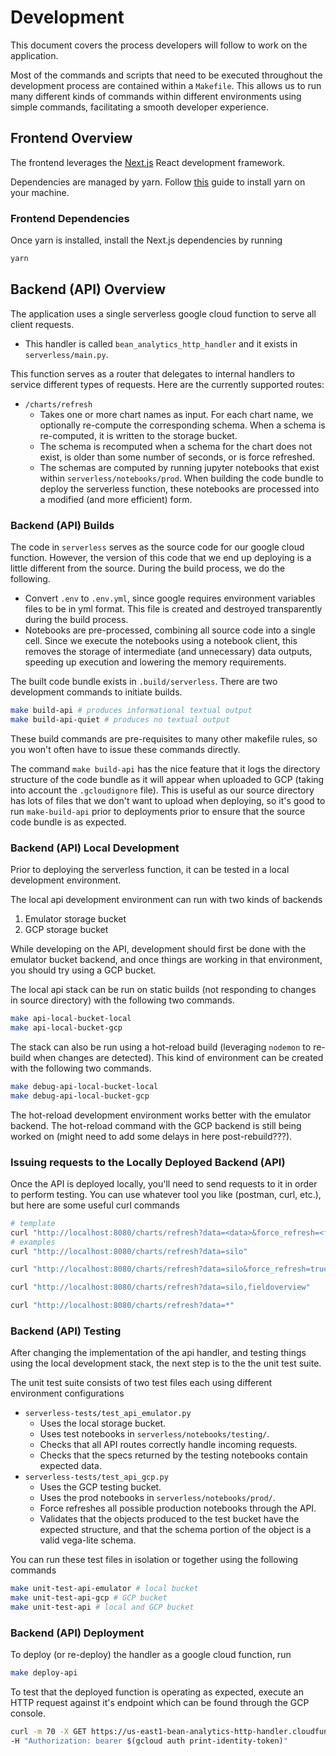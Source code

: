 # Development 

This document covers the process developers will follow to work on the application.

Most of the commands and scripts that need to be executed throughout the development 
process are contained within a `Makefile`. This allows us to run many different kinds 
of commands within different environments using simple commands, facilitating a smooth 
developer experience. 

## Frontend Overview 

The frontend leverages the [Next.js](https://nextjs.org/) React development framework.

Dependencies are managed by yarn. Follow [this](https://yarnpkg.com/getting-started/install)
guide to install yarn on your machine. 

### Frontend Dependencies 

Once yarn is installed, install the Next.js dependencies by running 

```bash 
yarn 
```

## Backend (API) Overview 

The application uses a single serverless google cloud function to serve all client requests.

- This handler is called `bean_analytics_http_handler` and it exists in 
`serverless/main.py`.

This function serves as a router that delegates to internal handlers to 
service different types of requests. Here are the currently supported routes: 

- `/charts/refresh`
  - Takes one or more chart names as input. For each chart name, we optionally re-compute 
  the corresponding schema. When a schema is re-computed, it is written to the storage 
  bucket.  
  - The schema is recomputed when a schema for the chart does not exist, is older than 
  some number of seconds, or is force refreshed. 
  - The schemas are computed by running jupyter notebooks that exist within 
  `serverless/notebooks/prod`. When building the code bundle to deploy the serverless 
  function, these notebooks are processed into a modified (and more efficient) form. 

### Backend (API) Builds 

The code in `serverless` serves as the source code for our google cloud function. However, 
the version of this code that we end up deploying is a little different from the source. 
During the build process, we do the following. 

- Convert `.env` to `.env.yml`, since google requires environment variables files to be in 
  yml format. This file is created and destroyed transparently during the build process. 
- Notebooks are pre-processed, combining all source code into a single cell. Since we 
  execute the notebooks using a notebook client, this removes the storage of intermediate
  (and unnecessary) data outputs, speeding up execution and lowering the memory requirements. 

The built code bundle exists in `.build/serverless`. There are two development commands to 
initiate builds. 

```bash 
make build-api # produces informational textual output 
make build-api-quiet # produces no textual output
``` 

These build commands are pre-requisites to many other makefile rules, so you won't often 
have to issue these commands directly. 

The command `make build-api` has the nice feature that it logs the directory structure 
of the code bundle as it will appear when uploaded to GCP (taking into account the 
`.gcloudignore` file). This is useful as our source directory has lots of files that we 
don't want to upload when deploying, so it's good to run `make-build-api` prior to 
deployments prior to ensure that the source code bundle is as expected. 

### Backend (API) Local Development 

Prior to deploying the serverless function, it can be tested in a local development environment. 

The local api development environment can run with two kinds of backends

1. Emulator storage bucket
2. GCP storage bucket 

While developing on the API, development should first be done with the emulator bucket backend, 
and once things are working in that environment, you should try using a GCP bucket. 

The local api stack can be run on static builds (not responding to changes in source directory)
with the following two commands. 

```bash
make api-local-bucket-local
make api-local-bucket-gcp
```

The stack can also be run using a hot-reload build (leveraging `nodemon` to re-build when changes
are detected). This kind of environment can be created with the following two commands. 

```bash 
make debug-api-local-bucket-local
make debug-api-local-bucket-gcp 
```

The hot-reload development environment works better with the emulator backend. The hot-reload command 
with the GCP backend is still being worked on (might need to add some delays in here post-rebuild???). 

### Issuing requests to the Locally Deployed Backend (API) 

Once the API is deployed locally, you'll need to send requests to it in order to perform testing. 
You can use whatever tool you like (postman, curl, etc.), but here are some useful curl commands

```bash 
# template 
curl "http://localhost:8080/charts/refresh?data=<data>&force_refresh=<force_refresh>" 
# examples
curl "http://localhost:8080/charts/refresh?data=silo"

curl "http://localhost:8080/charts/refresh?data=silo&force_refresh=true"

curl "http://localhost:8080/charts/refresh?data=silo,fieldoverview"

curl "http://localhost:8080/charts/refresh?data=*"
```

### Backend (API) Testing 

After changing the implementation of the api handler, and testing things using the local 
development stack, the next step is to the the unit test suite. 

The unit test suite consists of two test files each using different environment configurations

- `serverless-tests/test_api_emulator.py`
  - Uses the local storage bucket. 
  - Uses test notebooks in `serverless/notebooks/testing/`. 
  - Checks that all API routes correctly handle incoming requests. 
  - Checks that the specs returned by the testing notebooks contain expected data. 
- `serverless-tests/test_api_gcp.py`
  - Uses the GCP testing bucket. 
  - Uses the prod notebooks in `serverless/notebooks/prod/`. 
  - Force refreshes all possible production notebooks through the API.
  - Validates that the objects produced to the test bucket have the expected structure, 
  and that the schema portion of the object is a valid vega-lite schema. 

You can run these test files in isolation or together using the following commands 

```bash 
make unit-test-api-emulator # local bucket 
make unit-test-api-gcp # GCP bucket 
make unit-test-api # local and GCP bucket 
``` 

### Backend (API) Deployment 

To deploy (or re-deploy) the handler as a google cloud function, run 

```bash 
make deploy-api
```

To test that the deployed function is operating as expected, execute an HTTP request against it's endpoint 
which can be found through the GCP console.  

```bash 
curl -m 70 -X GET https://us-east1-bean-analytics-http-handler.cloudfunctions.net/bean_analytics_http_handler?data=silo \
-H "Authorization: bearer $(gcloud auth print-identity-token)"
```
